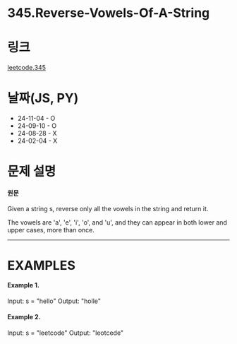 # 345.Reverse-Vowels-Of-A-String

# 링크

[leetcode.345](https://leetcode.com/problems/reverse-vowels-of-a-string/?envType=study-plan-v2&envId=leetcode-75)

# 날짜(JS, PY)

- 24-11-04 - O
- 24-09-10 - O
- 24-08-28 - X
- 24-02-04 - X

# 문제 설명

#### 원문

Given a string s, reverse only all the vowels in the string and return it.

The vowels are 'a', 'e', 'i', 'o', and 'u', and they can appear in both lower and upper cases, more than once.

---

# EXAMPLES

#### Example 1.

Input: s = "hello"
Output: "holle"

#### Example 2.

Input: s = "leetcode"
Output: "leotcede"
